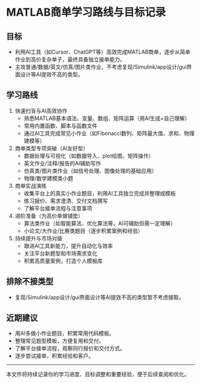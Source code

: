 # MATLAB商单学习路线与目标记录

## 目标
- 利用AI工具（如Cursor、ChatGPT等）高效完成MATLAB商单，逐步从简单作业到高价复杂单子，最终具备独立接单能力。
- 主攻普通/数据/英文/仿真/图片类作业，不考虑复现/Simulink/app设计/gui界面设计等AI提效不高的类型。

## 学习路线
1. 快速扫盲与AI高效协作
   - 熟悉MATLAB基本语法、变量、数组、矩阵运算（用AI生成+自己理解）
   - 常用内置函数、脚本与函数文件
   - 通过AI工具完成常见小作业（如Fibonacci数列、矩阵最大值、求和、物理建模等）
2. 商单类型专项突破（AI友好型）
   - 数据处理与可视化（如数据导入、plot绘图、矩阵操作）
   - 英文作业/注释/报告的AI辅助写作
   - 仿真类/图片类作业（如信号处理、图像处理的基础应用）
   - 物理/数学建模类小题
3. 商单实战演练
   - 收集平台上的真实小作业题目，利用AI工具独立完成并整理成模板
   - 练习报价、需求澄清、交付文档撰写
   - 了解平台接单流程与注意事项
4. 进阶准备（为高价单做铺垫）
   - 算法类作业（如智能算法、优化算法等，AI可辅助但需一定理解）
   - 小论文/大作业/比赛类题目（逐步积累案例和经验）
5. 持续提升与市场对接
   - 跟进AI工具新能力，提升自动化与效率
   - 关注平台新题型和市场需求变化
   - 积累高质量案例，打造个人模板库

## 排除不接类型
- 复现/Simulink/app设计/gui界面设计等AI提效不高的类型暂不考虑接取。

## 近期建议
- 用AI多做小作业题目，积累常用代码模板。
- 整理常见题型模板，方便复用和交付。
- 了解平台接单流程，观察同行报价和交付方式。
- 逐步尝试接单，积累经验和客户。

---

本文件将持续记录你的学习进度、目标调整和重要经验，便于后续查阅和优化。 